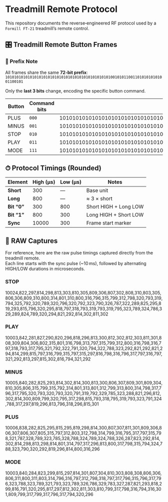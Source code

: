 # Treadmill Remote Protocol

This repository documents the reverse‑engineered RF protocol used by a `Formill FT-21` treadmill’s remote control.


## 🎛 Treadmill Remote Button Frames

### 🔎 Prefix Note
All frames share the same **72‑bit prefix**:
`101010101010101010101010101010101010101010101010010101100110101010101001100101`


Only the **last 3 bits** change, encoding the specific button command.


| Button | Command bits | Full 75‑bit frame |
|--------|--------------|--------------------------------------------------------------------------|
| PLUS   | `000`        | 101010101010101010101010101010101010101010101010010101100110101010101001100101000 |
| MINUS  | `001`        | 101010101010101010101010101010101010101010101010010101100110101010101001100101001 |
| STOP   | `010`        | 101010101010101010101010101010101010101010101010010101100110101010101001100101010 |
| PLAY   | `011`        | 101010101010101010101010101010101010101010101010010101100110101010101001100101011 |
| MODE   | `111`        | 101010101010101010101010101010101010101010101010010101100110101010101001100101111 |


## ⏱ Protocol Timings (Rounded)

| Element     | High (µs) | Low (µs) | Notes |
|-------------|-----------|----------|-------|
| **Short**   | 300       | —        | Base unit |
| **Long**    | 800       | —        | ≈ 3 × short |
| **Bit “0”** | 300       | 800      | Short HIGH + Long LOW |
| **Bit “1”** | 800       | 300      | Long HIGH + Short LOW |
| **Sync**    | 10000     | 300      | Frame start marker |

## 📂 RAW Captures

For reference, here are the raw pulse timings captured directly from the treadmill remote.  
Each line starts with the sync pulse (~10 ms), followed by alternating HIGH/LOW durations in microseconds.

### STOP
10024,822,297,814,298,813,303,810,305,809,306,807,302,808,310,803,305,806,306,809,310,800,314,801,310,800,316,796,315,799,312,798,320,793,319,794,325,792,320,789,320,796,320,792,323,790,326,787,322,289,825,295,819,293,815,796,320,295,818,797,318,793,319,793,319,795,323,789,324,786,329,289,824,789,320,294,821,292,814,302,811,302


### PLAY
10003,842,281,827,290,820,296,818,296,813,300,812,302,812,303,811,301,808,309,804,306,802,315,801,316,798,313,797,315,799,312,800,316,798,316,797,318,793,317,795,321,792,322,791,320,794,322,788,323,292,821,292,821,294,814,299,815,797,316,799,315,797,315,297,816,798,316,796,317,797,316,797,321,292,813,297,815,302,816,794,321,292


### MINUS
10005,840,282,825,293,814,302,814,300,813,300,806,307,809,301,809,304,810,305,806,315,799,315,792,314,801,313,801,312,799,313,800,314,798,317,796,317,795,320,793,320,793,320,791,319,792,329,785,323,288,821,296,812,302,814,300,809,799,320,795,317,298,815,793,318,795,319,793,323,791,324,788,317,297,819,296,813,796,318,296,815,301

### PLUS
10006,838,282,825,295,815,295,819,298,814,300,807,307,811,301,809,306,806,307,806,307,805,315,797,312,803,312,798,314,799,316,795,317,797,315,798,321,787,328,789,323,785,328,788,324,789,324,788,326,287,823,292,814,302,814,298,813,298,814,801,314,797,317,296,813,800,317,798,315,794,324,788,323,790,320,292,819,296,814,800,316,296


### MODE
10003,840,284,823,299,815,297,814,301,807,304,810,303,808,308,806,306,806,311,800,311,803,314,796,316,797,312,798,318,797,317,796,315,796,317,796,323,788,323,789,321,793,323,789,326,786,329,783,327,287,821,293,818,299,816,791,320,295,817,297,812,302,811,303,810,799,317,798,316,794,316,301,809,799,317,799,317,796,317,794,320,296